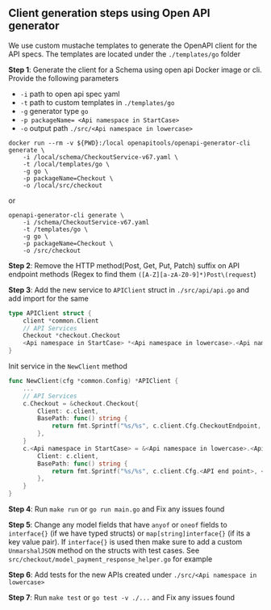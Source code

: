 ## Client generation steps using Open API generator

We use custom mustache templates to generate the OpenAPI client for the API specs. The templates are located under the `./templates/go` folder

**Step 1**: Generate the client for a Schema using open api Docker image or cli. Provide the following parameters

-   `-i` path to open api spec yaml
-   `-t` path to custom templates in `./templates/go`
-   `-g` generator type `go`
-   `-p packageName= <Api namespace in StartCase>`
-   `-o` output path `./src/<Api namespace in lowercase>`

```
docker run --rm -v ${PWD}:/local openapitools/openapi-generator-cli generate \
    -i /local/schema/CheckoutService-v67.yaml \
    -t /local/templates/go \
    -g go \
    -p packageName=Checkout \
    -o /local/src/checkout
```

or

```
openapi-generator-cli generate \
    -i /schema/CheckoutService-v67.yaml
    -t /templates/go \
    -g go \
    -p packageName=Checkout \
    -o /src/checkout
```

**Step 2**: Remove the HTTP method(Post, Get, Put, Patch) suffix on API endpoint methods (Regex to find them `([A-Z][a-zA-Z0-9]*)Post\(request`)

**Step 3**: Add the new service to `APIClient` struct in `./src/api/api.go` and add import for the same

```go
type APIClient struct {
	client *common.Client
	// API Services
    Checkout *checkout.Checkout
    <Api namespace in StartCase> *<Api namespace in lowercase>.<Api namespace in StartCase>
}
```

Init service in the `NewClient` method

```go
func NewClient(cfg *common.Config) *APIClient {
    ...
    // API Services
	c.Checkout = &checkout.Checkout{
		Client: c.client,
		BasePath: func() string {
			return fmt.Sprintf("%s/%s", c.client.Cfg.CheckoutEndpoint, CheckoutAPIVersion)
		},
	}
    c.<Api namespace in StartCase> = &<Api namespace in lowercase>.<Api namespace in StartCase>{
        Client: c.client,
        BasePath: func() string {
            return fmt.Sprintf("%s/%s", c.client.Cfg.<API end point>, <API version constant>)
        },
    }
}
```

**Step 4**: Run `make run` or `go run main.go` and Fix any issues found

**Step 5**: Change any model fields that have `anyof` or `oneof` fields to `interface{}` (if we have typed structs) or `map[string]interface{}` (if its a key value pair). If `interface{}` is used then make sure to add a custom `UnmarshalJSON` method on the structs with test cases. See `src/checkout/model_payment_response_helper.go` for example

**Step 6**: Add tests for the new APIs created under `./src/<Api namespace in lowercase>`

**Step 7**: Run `make test` or `go test -v ./...` and Fix any issues found
